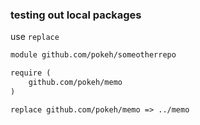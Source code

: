 ### testing out local packages

use `replace`

```go.mod
module github.com/pokeh/someotherrepo

require (
    github.com/pokeh/memo
)

replace github.com/pokeh/memo => ../memo
```
